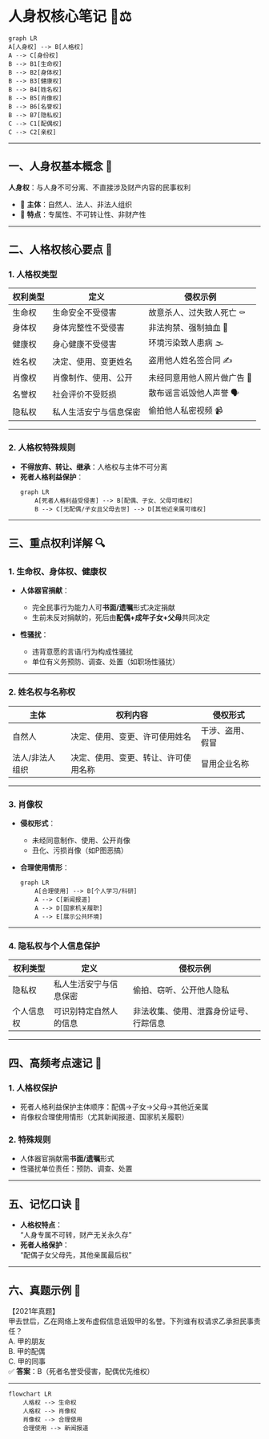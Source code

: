 # 人身权核心笔记 👤⚖️

```mermaid
graph LR
A[人身权] --> B[人格权]
A --> C[身份权]
B --> B1[生命权]
B --> B2[身体权]
B --> B3[健康权]
B --> B4[姓名权]
B --> B5[肖像权]
B --> B6[名誉权]
B --> B7[隐私权]
C --> C1[配偶权]
C --> C2[亲权]

```

---

## 一、人身权基本概念 📜
**人身权**：与人身不可分离、不直接涉及财产内容的民事权利  
- 👤 **主体**：自然人、法人、非法人组织  
- 🚩 **特点**：专属性、不可转让性、非财产性  

---

## 二、人格权核心要点 🧠

### 1. 人格权类型
| 权利类型 | 定义 | 侵权示例 |
|----------|------|----------|
| 生命权 | 生命安全不受侵害 | 故意杀人、过失致人死亡 ⚰️ |
| 身体权 | 身体完整性不受侵害 | 非法拘禁、强制抽血 💉 |
| 健康权 | 身心健康不受侵害 | 环境污染致人患病 🌫️ |
| 姓名权 | 决定、使用、变更姓名 | 盗用他人姓名签合同 ✍️ |
| 肖像权 | 肖像制作、使用、公开 | 未经同意用他人照片做广告 📸 |
| 名誉权 | 社会评价不受贬损 | 散布谣言诋毁他人声誉 🗣️ |
| 隐私权 | 私人生活安宁与信息保密 | 偷拍他人私密视频 📹 |

---

### 2. 人格权特殊规则
- **不得放弃、转让、继承**：人格权与主体不可分离  
- **死者人格利益保护**：  
  ```mermaid
  graph LR
      A[死者人格利益受侵害] --> B[配偶、子女、父母可维权]
      B --> C[无配偶/子女且父母去世] --> D[其他近亲属可维权]
  ```

---

## 三、重点权利详解 🔍

### 1. 生命权、身体权、健康权
- **人体器官捐献**：  
  - 完全民事行为能力人可**书面/遗嘱**形式决定捐献  
  - 生前未反对捐献的，死后由**配偶+成年子女+父母**共同决定  

- **性骚扰**：  
  - 违背意愿的言语/行为构成性骚扰  
  - 单位有义务预防、调查、处置（如职场性骚扰）  

---

### 2. 姓名权与名称权
| 主体 | 权利内容 | 侵权形式 |
|------|----------|----------|
| 自然人 | 决定、使用、变更、许可使用姓名 | 干涉、盗用、假冒 |
| 法人/非法人组织 | 决定、使用、变更、转让、许可使用名称 | 冒用企业名称 |

---

### 3. 肖像权
- **侵权形式**：  
  - 未经同意制作、使用、公开肖像  
  - 丑化、污损肖像（如P图恶搞）  

- **合理使用情形**：  
  ```mermaid
  graph LR
      A[合理使用] --> B[个人学习/科研]
      A --> C[新闻报道]
      A --> D[国家机关履职]
      A --> E[展示公共环境]
  ```

---

### 4. 隐私权与个人信息保护
| 权利类型 | 定义 | 侵权示例 |
|----------|------|----------|
| 隐私权 | 私人生活安宁与信息保密 | 偷拍、窃听、公开他人隐私 |
| 个人信息权 | 可识别特定自然人的信息 | 非法收集、使用、泄露身份证号、行踪信息 |

---

## 四、高频考点速记 🚩

### 1. 人格权保护
- 死者人格利益保护主体顺序：配偶→子女→父母→其他近亲属  
- 肖像权合理使用情形（尤其新闻报道、国家机关履职）  

### 2. 特殊规则
- 人体器官捐献需**书面/遗嘱**形式  
- 性骚扰单位责任：预防、调查、处置  

---

## 五、记忆口诀 📌
- **人格权特点**：  
  “人身专属不可转，财产无关永久存”  
- **死者人格保护**：  
  “配偶子女父母先，其他亲属最后权”  

---

## 六、真题示例 💯
【2021年真题】  
甲去世后，乙在网络上发布虚假信息诋毁甲的名誉。下列谁有权请求乙承担民事责任？  
A. 甲的朋友  
B. 甲的配偶  
C. 甲的同事  
✅ **答案**：B（死者名誉受侵害，配偶优先维权）

---

```mermaid
flowchart LR
    人格权 --> 生命权
    人格权 --> 肖像权
    肖像权 --> 合理使用
    合理使用 --> 新闻报道
```
